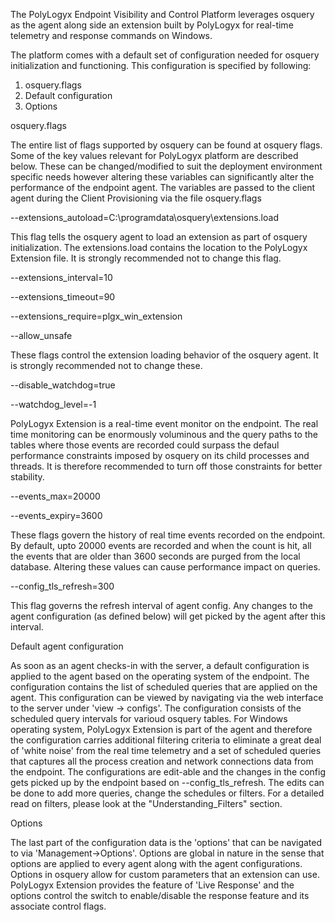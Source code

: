 The PolyLogyx Endpoint Visibility and Control Platform leverages osquery as the agent along side an extension built by PolyLogyx for real-time telemetry and response commands on Windows.

The platform comes with a default set of configuration needed for osquery initialization and functioning. 
This configuration is specified by following:

1. osquery.flags
2. Default configuration
3. Options


osquery.flags

The entire list of flags supported by osquery can be found at osquery flags. Some of the key values relevant for PolyLogyx platform are described below. These can be changed/modified to suit the deployment environment specific needs however altering these variables can significantly alter the performance of the endpoint agent. The variables are passed to the client agent during the <link>Client Provisioning</link> via the file osquery.flags 

--extensions_autoload=C:\programdata\osquery\extensions.load

This flag tells the osquery agent to load an extension as part of osquery initialization. The extensions.load contains the location to the PolyLogyx Extension file. It is strongly recommended not to change this flag.

--extensions_interval=10

--extensions_timeout=90

--extensions_require=plgx_win_extension

--allow_unsafe

These flags control the extension loading behavior of the osquery agent. It is strongly recommended not to change these.


--disable_watchdog=true

--watchdog_level=-1

PolyLogyx Extension is a real-time event monitor on the endpoint. The real time monitoring can be enormously voluminous and the query paths to the tables where those events are recorded could surpass the defaul performance constraints imposed by osquery on its child processes and threads. It is therefore recommended to turn off those constraints for better stability.

--events_max=20000

--events_expiry=3600

These flags govern the history of real time events recorded on the endpoint. By default, upto 20000 events are recorded and when the count is hit, all the events that are older than 3600 seconds are purged from the local database. Altering these values can cause performance impact on queries.

--config_tls_refresh=300

This flag governs the refresh interval of agent config. Any changes to the agent configuration (as defined below) will get picked by the agent after this interval.


Default agent configuration

As soon as an agent checks-in with the server, a default configuration is applied to the agent based on the operating system of the endpoint. The configuration contains the list of scheduled queries that are applied on the agent. This configuration can be viewed by navigating via the web interface to the server under 'view -> configs'. The configuration consists of the scheduled query intervals for varioud osquery tables. For Windows operating system, PolyLogyx Extension is part of the agent and therefore the configuration carries additional filtering criteria to eliminate a great deal of 'white noise' from the real time telemetry and a set of scheduled queries that captures all the process creation and network connections data from the endpoint. The configurations are edit-able and the changes in the config gets picked up by the endpoint based on --config_tls_refresh. The edits can be done to add more queries, change the schedules or filters. For a detailed read on filters, please look at the "Understanding_Filters" section.

Options

The last part of the configuration data is the 'options' that can be navigated to via 'Management->Options'. Options are global in nature in the sense that options are applied to every agent along with the agent configurations. Options in osquery allow for custom parameters that an extension can use. PolyLogyx Extension provides the feature of 'Live Response' and the options control the switch to enable/disable the response feature and its associate control flags.
